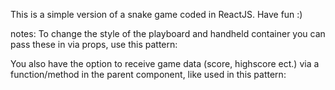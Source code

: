 This is a simple version of a snake game coded in ReactJS. Have fun :)

notes:
To change the style of the playboard and handheld container you can pass these in via props, use this pattern:

<!--
<Snake styles={
    {handheldBackgroundImg: "myUrl/myBackground.png",
    playboardBackgroundImg: "myUrl/myOtherBackground.png"
  }}/>,
--->

You also have the option to receive game data (score, highscore ect.) via a function/method in the parent component, like used in this pattern:

<!--
export default function Parent(){

    function getGameData(data){
        console.log(data);
    };

    return(
        <Snake sendGameData={getGameData}/>
    );
};
-->

